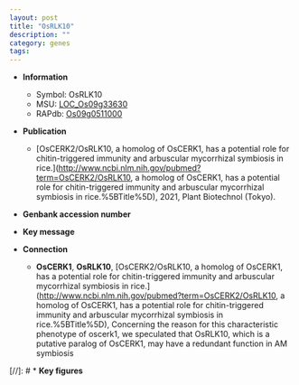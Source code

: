 ```yaml
---
layout: post
title: "OsRLK10"
description: ""
category: genes
tags: 
---
```


* **Information**  
    + Symbol: OsRLK10  
    + MSU: [LOC_Os09g33630](http://rice.uga.edu/cgi-bin/ORF_infopage.cgi?orf=LOC_Os09g33630)  
    + RAPdb: [Os09g0511000](http://rapdb.dna.affrc.go.jp/viewer/gbrowse_details/irgsp1?name=Os09g0511000)  

* **Publication**  
    + [OsCERK2/OsRLK10, a homolog of OsCERK1, has a potential role for chitin-triggered immunity and arbuscular mycorrhizal symbiosis in rice.](http://www.ncbi.nlm.nih.gov/pubmed?term=OsCERK2/OsRLK10, a homolog of OsCERK1, has a potential role for chitin-triggered immunity and arbuscular mycorrhizal symbiosis in rice.%5BTitle%5D), 2021, Plant Biotechnol (Tokyo).

* **Genbank accession number**  

* **Key message**  

* **Connection**  
    + __OsCERK1__, __OsRLK10__, [OsCERK2/OsRLK10, a homolog of OsCERK1, has a potential role for chitin-triggered immunity and arbuscular mycorrhizal symbiosis in rice.](http://www.ncbi.nlm.nih.gov/pubmed?term=OsCERK2/OsRLK10, a homolog of OsCERK1, has a potential role for chitin-triggered immunity and arbuscular mycorrhizal symbiosis in rice.%5BTitle%5D),  Concerning the reason for this characteristic phenotype of oscerk1, we speculated that OsRLK10, which is a putative paralog of OsCERK1, may have a redundant function in AM symbiosis

[//]: # * **Key figures**  


